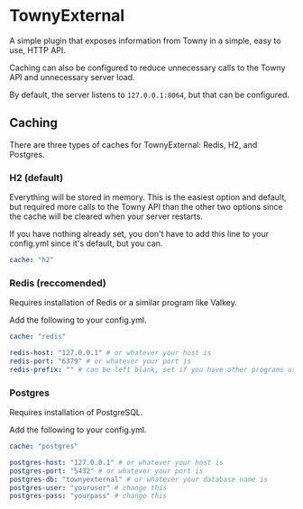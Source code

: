 # TownyExternal

A simple plugin that exposes information from Towny in a simple, easy to use, HTTP API.

Caching can also be configured to reduce unnecessary calls to the Towny API and unnecessary server load.

By default, the server listens to `127.0.0.1:8064`, but that can be configured.

## Caching

There are three types of caches for TownyExternal: Redis, H2, and Postgres.

### H2 (default)

Everything will be stored in memory. This is the easiest option and default, but required more calls to the Towny API than the other two options since the cache will be cleared when your server restarts.

If you have nothing already set, you don't have to add this line to your config.yml since it's default, but you can.

```yaml
cache: "h2"
```

### Redis (reccomended)

Requires installation of Redis or a similar program like Valkey.

Add the following to your config.yml.

```yaml
cache: "redis"

redis-host: "127.0.0.1" # or whatever your host is
redis-port: "6379" # or whatever your port is
redis-prefix: "" # can be left blank, set if you have other programs using the same database
```

### Postgres

Requires installation of PostgreSQL.

Add the following to your config.yml.

```yaml
cache: "postgres"

postgres-host: "127.0.0.1" # or whatever your host is
postgres-port: "5432" # or whatever your port is
postgres-db: "townyexternal" # or whatever your database name is
postgres-user: "youruser" # change this
postgres-pass: "yourpass" # change this
```